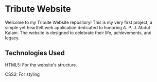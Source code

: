 # Tribute Website

Welcome to my Tribute Website repository! This is my very first project, a simple yet heartfelt web application dedicated to honoring A. P. J. Abdul Kalam. The website is designed to celebrate their life, achievements, and legacy.

## Technologies Used

<p>HTML5: For the website's structure.</p>
<p>CSS3: For styling</p>
